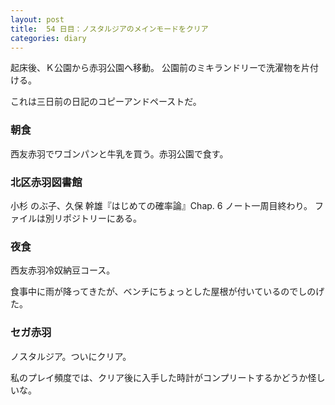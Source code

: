 ```yaml
---
layout: post
title:  54 日目：ノスタルジアのメインモードをクリア
categories: diary
---
```


起床後、Ｋ公園から赤羽公園へ移動。
公園前のミキランドリーで洗濯物を片付ける。

これは三日前の日記のコピーアンドペーストだ。

### 朝食

西友赤羽でワゴンパンと牛乳を買う。赤羽公園で食す。

### 北区赤羽図書館

小杉 のぶ子、久保 幹雄『はじめての確率論』Chap. 6 ノート一周目終わり。
ファイルは別リポジトリーにある。

### 夜食

西友赤羽冷奴納豆コース。

食事中に雨が降ってきたが、ベンチにちょっとした屋根が付いているのでしのげた。

### セガ赤羽

ノスタルジア。ついにクリア。

私のプレイ頻度では、クリア後に入手した時計がコンプリートするかどうか怪しいな。
